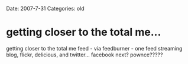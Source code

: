 Date: 2007-7-31
Categories: old

# getting closer to the total me…

getting closer to the total me feed - via feedburner - one feed streaming blog, flickr, delicious, and twitter... facebook next? pownce?????

